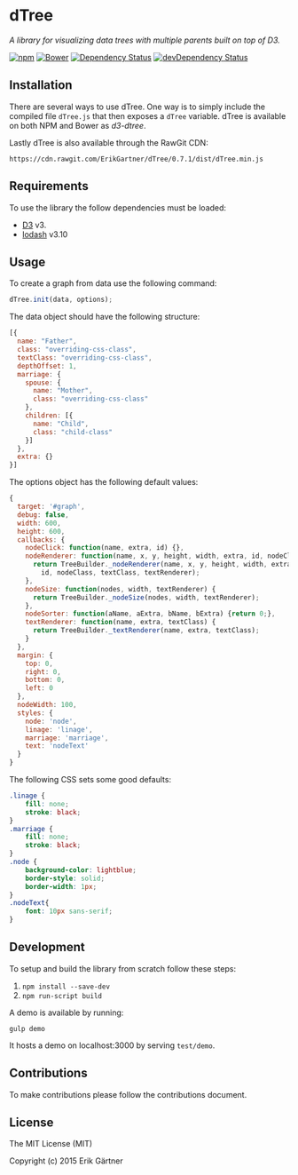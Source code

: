 # dTree
*A library for visualizing data trees with multiple parents built on top of D3.*

[![npm](https://img.shields.io/npm/v/d3-dtree.svg)](https://www.npmjs.com/package/d3-dtree) [![Bower](https://img.shields.io/bower/v/d3-dtree.svg)](https://github.com/ErikGartner/dTree) [![Dependency Status](https://david-dm.org/ErikGartner/dtree.svg)](https://david-dm.org/ErikGartner/dtree) [![devDependency Status](https://david-dm.org/ErikGartner/dtree/dev-status.svg)](https://david-dm.org/ErikGartner/dtree#info=devDependencies)

## Installation
There are several ways to use dTree. One way is to simply include the compiled file ```dTree.js``` that then exposes a ```dTree``` variable. dTree is available on both NPM and Bower as *d3-dtree*.

Lastly dTree is also available through the RawGit CDN:
```
https://cdn.rawgit.com/ErikGartner/dTree/0.7.1/dist/dTree.min.js
```

## Requirements
To use the library the follow dependencies must be loaded:

 - [D3](https://github.com/mbostock/d3) v3.
 - [lodash](https://github.com/lodash/lodash) v3.10

## Usage
To create a graph from data use the following command:
```javascript
dTree.init(data, options);
```

The data object should have the following structure:
```javascript
[{
  name: "Father",
  class: "overriding-css-class",
  textClass: "overriding-css-class",
  depthOffset: 1,
  marriage: {
    spouse: {
      name: "Mother",
      class: "overriding-css-class"
    },
    children: [{
      name: "Child",
      class: "child-class"
    }]
  },
  extra: {}
}]
```

The options object has the following default values:
```javascript
{
  target: '#graph',
  debug: false,
  width: 600,
  height: 600,
  callbacks: {
    nodeClick: function(name, extra, id) {},
    nodeRenderer: function(name, x, y, height, width, extra, id, nodeClass, textClass, textRenderer) {
      return TreeBuilder._nodeRenderer(name, x, y, height, width, extra,
        id, nodeClass, textClass, textRenderer);
    },
    nodeSize: function(nodes, width, textRenderer) {
      return TreeBuilder._nodeSize(nodes, width, textRenderer);
    },
    nodeSorter: function(aName, aExtra, bName, bExtra) {return 0;},
    textRenderer: function(name, extra, textClass) {
      return TreeBuilder._textRenderer(name, extra, textClass);
    }
  },
  margin: {
    top: 0,
    right: 0,
    bottom: 0,
    left: 0
  },
  nodeWidth: 100,
  styles: {
    node: 'node',
    linage: 'linage',
    marriage: 'marriage',
    text: 'nodeText'
  }
}
```

The following CSS sets some good defaults:
```css
.linage {
    fill: none;
    stroke: black;
}
.marriage {
    fill: none;
    stroke: black;
}
.node {
    background-color: lightblue;
    border-style: solid;
    border-width: 1px;
}
.nodeText{
    font: 10px sans-serif;
}
```

## Development
To setup and build the library from scratch follow these steps:

1. ```npm install --save-dev```
2. ```npm run-script build```

A demo is available by running:
```
gulp demo
```
It hosts a demo on localhost:3000 by serving ```test/demo```.

## Contributions
To make contributions please follow the contributions document.

## License
The MIT License (MIT)

Copyright (c) 2015 Erik Gärtner
